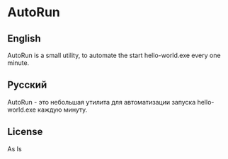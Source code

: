 ﻿# AutoRun

## English
AutoRun is a small utility, to automate the start hello-world.exe every one minute.

## Русский
AutoRun - это небольшая утилита для автоматизации запуска hello-world.exe каждую минуту.

## License

As Is